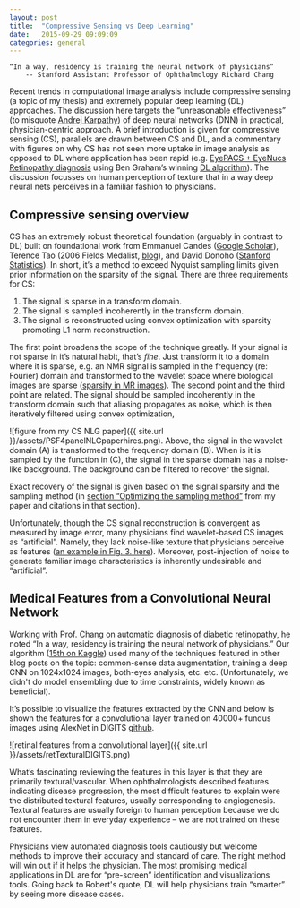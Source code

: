 ```yaml
---
layout: post
title:  "Compressive Sensing vs Deep Learning"
date:   2015-09-29 09:09:09
categories: general
---
```


	“In a way, residency is training the neural network of physicians”
		-- Stanford Assistant Professor of Ophthalmology Richard Chang

Recent trends in computational image analysis include compressive sensing (a topic of my thesis) and extremely popular deep learning (DL) approaches. The discussion here targets the “unreasonable effectiveness” (to misquote [Andrej Karpathy][karpathyBlog]) of deep neural networks (DNN) in practical, physician-centric approach.  A brief introduction is given for compressive sensing (CS), parallels are drawn between CS and DL, and a commentary with figures on why CS has not seen more uptake in image analysis as opposed to DL where application has been rapid (e.g. [EyePACS + EyeNucs Retinopathy diagnosis][eyeNucs] using Ben Graham’s winning [DL algorithm][benKaggle]).  The discussion focusses on human perception of texture that in a way deep neural nets perceives in a familiar fashion to physicians.  

Compressive sensing overview
------------
CS has an extremely robust theoretical foundation (arguably in contrast to DL) built on foundational work from Emmanuel Candes ([Google Scholar][emmScholar]), Terence Tao (2006 Fields Medalist, [blog][terryBlog]), and David Donoho ([Stanford Statistics][donohoStats]).  In short, it’s a method to exceed Nyquist sampling limits given prior information on the sparsity of the signal.  There are three requirements for CS:

1.	The signal is sparse in a transform domain.
2.	The signal is sampled incoherently in the transform domain.
3.	The signal is reconstructed using convex optimization with sparsity promoting L1 norm reconstruction.

The first point broadens the scope of the technique greatly.  If your signal is not sparse in it’s natural habit, that’s *fine*.  Just transform it to a domain where it is sparse, e.g. an NMR signal is sampled in the frequency (re: Fourier) domain and transformed to the wavelet space where biological images are sparse ([sparsity in MR images][LustigCS]).  The second point and the third point are related.  The signal should be sampled incoherently in the transform domain such that aliasing propagates as noise, which is then iteratively filtered using convex optimization, 

![figure from my CS NLG paper]({{ site.url }}/assets/PSF4panelNLGpaperhires.png).
Above, the signal in the wavelet domain (A) is transformed to the frequency domain (B).  When is it is sampled by the function in (C), the signal in the sparse domain has a noise-like background.  The background can be filtered to recover the signal.

Exact recovery of the signal is given based on the signal sparsity and the sampling method (in [section “Optimizing the sampling method”][csNLGpaper] from my paper and citations in that section).  

Unfortunately, though the CS signal reconstruction is convergent as measured by image error, many physicians find wavelet-based CS images as “artificial”.  Namely, they lack noise-like texture that physicians perceive as features ([an example in Fig. 3. here][LustigCS]).  Moreover, post-injection of noise to generate familiar image characteristics is inherently undesirable and “artificial”.

Medical Features from a Convolutional Neural Network
------------
Working with Prof. Chang on automatic diagnosis of diabetic retinopathy, he noted “In a way, residency is training the neural network of physicians.”  Our algorithm ([15th on Kaggle][kaggleLeaderboard]) used many of the techniques featured in other blog posts on the topic: common-sense data augmentation, training a deep CNN on 1024x1024 images, both-eyes analysis, etc. etc.  (Unfortunately, we didn't do model ensembling due to time constraints, widely known as beneficial).

It’s possible to visualize the features extracted by the CNN and below is shown the features for a convolutional layer trained on 40000+ fundus images using AlexNet in DIGITS [github][digitsNV].

![retinal features from a convolutional layer]({{ site.url }}/assets/retTexturalDIGITS.png)

What’s fascinating reviewing the features in this layer is that they are primarily textural/vascular.  When ophthalmologists described features indicating disease progression, the most difficult features to explain were the distributed textural features, usually corresponding to angiogenesis.  Textural features are usually foreign to human perception because we do not encounter them in everyday experience – we are not trained on these features.

Physicians view automated diagnosis tools cautiously but welcome methods to improve their accuracy and standard of care.  The right method will win out if it helps the physician.  The most promising medical applications in DL are for “pre-screen” identification and visualizations tools. Going back to Robert's quote, DL will help physicians train “smarter” by seeing more disease cases.

[karpathyBlog]:   http://karpathy.github.io/2015/05/21/rnn-effectiveness/
[eyeNucs]:        http://ir.uiowa.edu/cgi/viewcontent.cgi?article=1033&context=omia
[benKaggle]:      https://www.kaggle.com/c/diabetic-retinopathy-detection/forums/t/15801/competition-report-min-pooling-and-thank-you/89062
[emmScholar]:     https://scholar.google.com/citations?user=nRQi4O8AAAAJ&hl=en&oi=ao
[terryBlog]:      https://terrytao.wordpress.com
[donohoStats]:    https://statistics.stanford.edu/people/david-donoho
[LustigCS]:       http://onlinelibrary.wiley.com/doi/10.1002/mrm.21391/abstract
[csNLGpaper]:     http://onlinelibrary.wiley.com/doi/10.1002/mrm.25364/abstract
[kaggleLeaderboard]: https://www.kaggle.com/c/diabetic-retinopathy-detection/leaderboard
[digitsNV]:       https://github.com/NVIDIA/DIGITS
